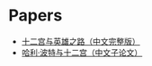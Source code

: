 # Papers

- [十二宫与英雄之路（中文完整版）](../papers/01_十二宫与英雄之路_CN.md)
- [哈利·波特与十二宫（中文子论文）](../papers/02_哈利波特与十二宫_CN.md)